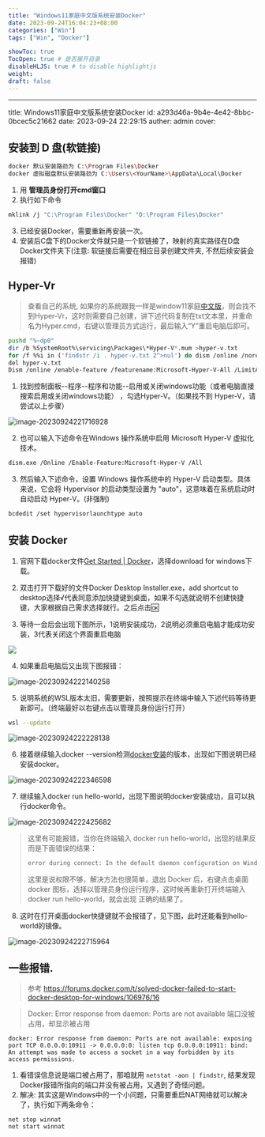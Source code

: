 ```yaml
---
title: "Windows11家庭中文版系统安装Docker"
date: 2023-09-24T16:04:23+08:00
categories: ["Win"]
tags: ["Win", "Docker"]

showToc: true
TocOpen: true # 是否展开目录
disableHLJS: true # to disable highlightjs
weight:
draft: false
---
```


---
title: Windows11家庭中文版系统安装Docker
id: a293d46a-9b4e-4e42-8bbc-0bcec5c21662
date: 2023-09-24 22:29:15
auther: admin
cover: 
## 安装到 D 盘(软链接)

```bash
docker 默认安装路劲为 C:\Program Files\Docker
docker 虚拟磁盘默认安装路劲为 C:\Users\<YourName>\AppData\Local\Docker
```

1. 用 **管理员身份打开cmd窗口**
2. 执行如下命令

```bash
mklink /j "C:\Program Files\Docker" "D:\Program Files\Docker"
```

3. 已经安装Docker，需要重新再安装一次。
4. 安装后C盘下的Docker文件就只是一个软链接了，映射的真实路径在D盘Docker文件夹下(注意: 软链接后需要在相应目录创建文件夹, 不然后续安装会报错)

## Hyper-Vr

> 查看自己的系统, 如果你的系统跟我一样是window11家庭[中文版](https://so.csdn.net/so/search?q=中文版&spm=1001.2101.3001.7020)，则会找不到Hyper-Vr，这时则需要自己创建，讲下述代码复制在txt文本里，并重命名为Hyper.cmd，右键以管理员方式运行，最后输入“Y”重启电脑后即可。

```bash
pushd "%~dp0"
dir /b %SystemRoot%\servicing\Packages\*Hyper-V*.mum >hyper-v.txt
for /f %%i in ('findstr /i . hyper-v.txt 2^>nul') do dism /online /norestart /add-package:"%SystemRoot%\servicing\Packages\%%i"
del hyper-v.txt
Dism /online /enable-feature /featurename:Microsoft-Hyper-V-All /LimitAccess /ALL
```

1. 找到控制面板--程序--程序和功能--启用或关闭windows功能（或者电脑直接搜索启用或关闭windows功能） ，勾选Hyper-V。（如果找不到 Hyper-V，请尝试以上步骤）

![image-20230924221716928](https://qiniu.waite.wang/202309242217878.png)

2. 也可以输入下述命令在Windows 操作系统中启用 Microsoft Hyper-V 虚拟化技术。 

```bash
dism.exe /Online /Enable-Feature:Microsoft-Hyper-V /All
```

3. 然后输入下述命令，设置 Windows 操作系统中的 Hyper-V 启动类型。具体来说，它会将 Hypervisor 的启动类型设置为 "auto"，这意味着在系统启动时自动启动 Hyper-V。(非强制)

```bash
bcdedit /set hypervisorlaunchtype auto
```

## 安装 Docker

1. 官网下载docker文件[Get Started | Docker](https://www.docker.com/get-started/)，选择download for windows下载。 

2. 双击打开下载好的文件Docker Desktop Installer.exe，add shortcut to desktop选择√代表同意添加快捷键到桌面，如果不勾选就说明不创建快捷键，大家根据自己需求选择就行。之后点击🆗
3.  等待一会后会出现下图所示，1说明安装成功，2说明必须重启电脑才能成功安装，3代表关闭这个界面重启电脑

![](https://qiniu.waite.wang/202309242221166.png)

4. 如果重启电脑后又出现下图报错：

![image-20230924222140258](https://qiniu.waite.wang/202309242221806.png)

5. 说明系统的WSL版本太旧，需要更新，按照提示在终端中输入下述代码等待更新即可。（终端最好以右键点击以管理员身份运行打开）

```bash
wsl --update
```

![image-20230924222228138](https://qiniu.waite.wang/202309242222498.png)

6. 接着继续输入docker --version检测[docker安装](https://so.csdn.net/so/search?q=docker安装&spm=1001.2101.3001.7020)的版本，出现如下图说明已经安装docker。

![image-20230924222346598](https://qiniu.waite.wang/202309242223710.png)

7. 继续输入docker run hello-world，出现下图说明docker安装成功，且可以执行docker命令。

![image-20230924222425682](https://qiniu.waite.wang/202309242224058.png)

> 这里有可能报错，当你在终端输入 docker run hello-world，出现的结果反而是下面错误的结果：
>
> ```bash
> error during connect: In the default daemon configuration on Windows, the docker client must be run with elevated privileges to connect.
> ```
> 这里是说权限不够，解决方法也很简单，退出 Docker 后，右键点击桌面 docker 图标，选择以管理员身份运行程序，这时候再重新打开终端输入 docker run hello-world，就会出现 正确的结果了。

8. 这时在打开桌面docker快捷键就不会报错了，见下图，此时还能看到hello-world的镜像。

![image-20230924222715964](https://qiniu.waite.wang/202309242227032.png)

## 一些报错.

> 参考 https://forums.docker.com/t/solved-docker-failed-to-start-docker-desktop-for-windows/106976/16

>Docker: Error response from daemon: Ports are not available 端口没被占用，却显示被占用

`docker: Error response from daemon: Ports are not available: exposing port TCP 0.0.0.0:10911 -> 0.0.0.0:0: listen tcp 0.0.0.0:10911: bind: An attempt was made to access a socket in a way forbidden by its access permissions.`

1. 看错误信息说是端口被占用了，那咱就用 `netstat -aon | findstr`, 结果发现Docker报错所指向的端口并没有被占用，又遇到了奇怪问题。
2. 解决: 其实这是Windows中的一个小问题，只需要重启NAT网络就可以解决了，执行如下两条命令：

```
net stop winnat
net start winnat
```
